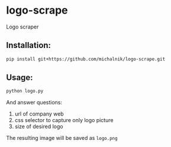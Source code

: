 # logo-scrape
Logo scraper

## Installation:
```bash
pip install git+https://github.com/michalnik/logo-scrape.git
```

## Usage:
```bash
python logo.py
```
And answer questions:
1. url of company web
2. css selector to capture only logo picture
3. size of desired logo

The resulting image will be saved as `logo.png`
